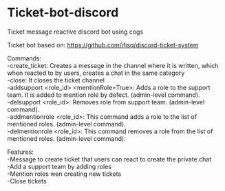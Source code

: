 # Ticket-bot-discord
Ticket message reactive discord bot using cogs

Ticket bot based on: https://github.com/ifisq/discord-ticket-system

Commands:  
-create_ticket: Creates a message in the channel where it is written, which when reacted to by users, creates a chat in the same category  
-close: It closes the ticket channel  
-addsupport <role_id> <mentionRole=True>: Adds a role to the support team. It is added to mention role by defect. (admin-level command).  
-delsupport <role_id>: Removes role from support team. (admin-level command).  
-addmentionrole <role_id>: This command adds a role to the list of mentioned roles. (admin-level command).  
-delmentionrole <role_id>: This command removes a role from the list of mentioned roles. (admin-level command).  

Features:  
-Message to create ticket that users can react to create the private chat  
-Add a support team by adding roles  
-Mention roles wen creating new tickets  
-Close tickets  
